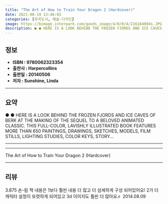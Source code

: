 ```yaml
---
title: "The Art of How to Train Your Dragon 2 (Hardcover)"
date: 2021-08-19 13:46:03
categories: [외국도서, 예술-디자인]
image: https://bimage.interpark.com/goods_image/4/0/0/4/216164004s.JPG
description: ● ● HERE IS A LOOK BEHIND THE FROZEN FJORDS AND ICE CAVES OF BERK AT THE MAKING OF THE SEQUEL TO A BELOVED ANIMATED CLASSIC. THIS FULL-COLOR, LAVISHLY ILLUSTR
---
```


## **정보**

- **ISBN : 9780062323354**
- **출판사 : Harpercollins**
- **출판일 : 20140506**
- **저자 : Sunshine, Linda**

------



## **요약**

●  ●  HERE IS A LOOK BEHIND THE FROZEN FJORDS AND ICE CAVES OF BERK AT THE MAKING OF THE SEQUEL TO A BELOVED ANIMATED CLASSIC. THIS FULL-COLOR, LAVISHLY ILLUSTRATED BOOK FEATURES MORE THAN 650 PAINTINGS, DRAWINGS, SKETCHES, MODELS, FILM STILLS, LIGHTING STUDIES, COLOR KEYS, STORY... 

------



------


The Art of How to Train Your Dragon 2 (Hardcover) 

------


## **리뷰** 

3.875 손-림 책 내용은 1보다 훨씬 내용 더 많고 더 섬세하게 구성 되어있어요! 2가 더 캐릭터 설정이 또렷하게 되어있고 3d 이미지도 훨씬 더 많아요♬ 2014.08.09 <br/>